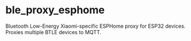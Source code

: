 # ble_proxy_esphome
Bluetooth Low-Energy Xiaomi-specific ESPHome proxy for ESP32 devices. Proxies multiple BTLE devices to MQTT.
